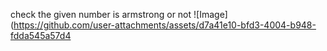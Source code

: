 check the given number is armstrong or not
![Image](https://github.com/user-attachments/assets/d7a41e10-bfd3-4004-b948-fdda545a57d4
